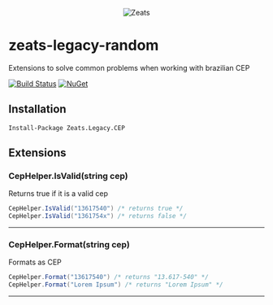 ﻿<div align="center">

![Zeats](https://zeatsbalancaautomatica.blob.core.windows.net/icons/nuget.png)

</div>

# zeats-legacy-random

Extensions to solve common problems when working with brazilian CEP

[![Build Status](https://dev.azure.com/zeats/Legacy/_apis/build/status/zeats-legacy-cep?branchName=master)](https://dev.azure.com/zeats/Legacy/_build/latest?definitionId=26&branchName=master)
[![NuGet](https://img.shields.io/nuget/v/Zeats.Legacy.CEP.svg)](https://www.nuget.org/packages/Zeats.Legacy.CEP)

## Installation

```PM>
Install-Package Zeats.Legacy.CEP
```

## Extensions

### CepHelper.IsValid(string cep)
Returns true if it is a valid cep
```c#
CepHelper.IsValid("13617540") /* returns true */
CepHelper.IsValid("1361754x") /* returns false */
```
---

### CepHelper.Format(string cep)
Formats as CEP
```c#
CepHelper.Format("13617540") /* returns "13.617-540" */
CepHelper.Format("Lorem Ipsum") /* returns "Lorem Ipsum" */
```
---

